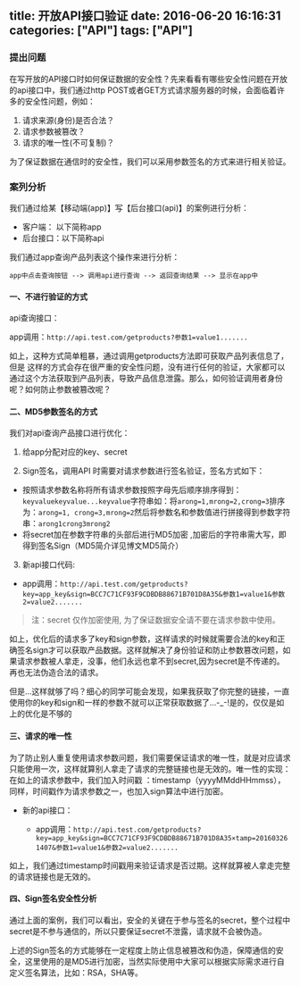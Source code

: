title: 开放API接口验证
date: 2016-06-20 16:16:31
categories: ["API"]
tags: ["API"]
---
### 提出问题

在写开放的API接口时如何保证数据的安全性？先来看看有哪些安全性问题在开放的api接口中，我们通过http POST或者GET方式请求服务器的时候，会面临着许多的安全性问题，例如：

1. 请求来源(身份)是否合法？
2. 请求参数被篡改？
3. 请求的唯一性(不可复制)？

为了保证数据在通信时的安全性，我们可以采用参数签名的方式来进行相关验证。

### 案列分析

我们通过给某【移动端(app)】写【后台接口(api)】的案例进行分析：

* 客户端： 以下简称app
* 后台接口：以下简称api

我们通过app查询产品列表这个操作来进行分析：

```
app中点击查询按钮 --> 调用api进行查询 --> 返回查询结果 --> 显示在app中
```
<!--more-->
#### 一、不进行验证的方式

api查询接口：
    
app调用：`http://api.test.com/getproducts?参数1=value1.......`
    
如上，这种方式简单粗暴，通过调用getproducts方法即可获取产品列表信息了，但是 这样的方式会存在很严重的安全性问题，没有进行任何的验证，大家都可以通过这个方法获取到产品列表，导致产品信息泄露。那么，如何验证调用者身份呢？如何防止参数被篡改呢？

#### 二、MD5参数签名的方式

我们对api查询产品接口进行优化：
    
1. 给app分配对应的key、secret

2. Sign签名，调用API 时需要对请求参数进行签名验证，签名方式如下：
  * 按照请求参数名称将所有请求参数按照字母先后顺序排序得到：`keyvaluekeyvalue...keyvalue`字符串如：将`arong=1,mrong=2,crong=3`排序为：`arong=1, crong=3,mrong=2`然后将参数名和参数值进行拼接得到参数字符串：`arong1crong3mrong2`
  * 将secret加在参数字符串的头部后进行MD5加密 ,加密后的字符串需大写，即得到签名Sign（MD5简介详见博文MD5简介）
    
3. 新api接口代码:
  * app调用：`http://api.test.com/getproducts?key=app_key&sign=BCC7C71CF93F9CDBDB88671B701D8A35&参数1=value1&参数2=value2.......`
    
> 注：secret 仅作加密使用, 为了保证数据安全请不要在请求参数中使用。

如上，优化后的请求多了key和sign参数，这样请求的时候就需要合法的key和正确签名sign才可以获取产品数据。这样就解决了身份验证和防止参数篡改问题，如果请求参数被人拿走，没事，他们永远也拿不到secret,因为secret是不传递的。再也无法伪造合法的请求。

但是...这样就够了吗？细心的同学可能会发现，如果我获取了你完整的链接，一直使用你的key和sign和一样的参数不就可以正常获取数据了...-_-!是的，仅仅是如上的优化是不够的

#### 三、请求的唯一性

为了防止别人重复使用请求参数问题，我们需要保证请求的唯一性，就是对应请求只能使用一次，这样就算别人拿走了请求的完整链接也是无效的。唯一性的实现：在如上的请求参数中，我们加入时间戳 ：timestamp（yyyyMMddHHmmss），同样，时间戳作为请求参数之一，也加入sign算法中进行加密。

- 新的api接口：

  * app调用：`http://api.test.com/getproducts?key=app_key&sign=BCC7C71CF93F9CDBDB88671B701D8A35×tamp=201603261407&参数1=value1&参数2=value2.......`

如上，我们通过timestamp时间戳用来验证请求是否过期。这样就算被人拿走完整的请求链接也是无效的。

#### 四、Sign签名安全性分析

通过上面的案例，我们可以看出，安全的关键在于参与签名的secret，整个过程中secret是不参与通信的，所以只要保证secret不泄露，请求就不会被伪造。

上述的Sign签名的方式能够在一定程度上防止信息被篡改和伪造，保障通信的安全，这里使用的是MD5进行加密，当然实际使用中大家可以根据实际需求进行自定义签名算法，比如：RSA，SHA等。
